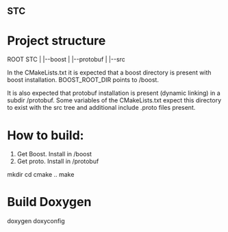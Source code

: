 ## STC

# Project structure
ROOT STC
|
|--boost
|
|--protobuf
|
|--src

In the CMakeLists.txt it is expected that a boost directory is present with boost installation.
BOOST_ROOT_DIR points to <STC>/boost.

It is also expected that protobuf installation is present (dynamic linking) in a subdir <STC>/protobuf.
Some variables of the CMakeLists.txt expect this directory to exist with the src tree and additional include .proto files present.

# How to build: 

1. Get Boost. Install in <STC>/boost
2. Get proto. Install in <STC>/protobuf

mkdir <some dir>
cd <some dir>
cmake ..
make

# Build Doxygen

doxygen doxyconfig

